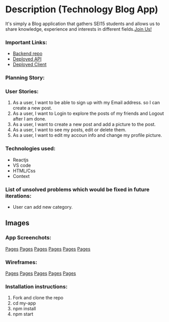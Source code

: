 # Description (Technology Blog App)

It's simply a Blog application that gathers SEI15 students and allows us to share knowledge, experience and interests in different fields.[Join Us!]()

### Important Links:
- [Backend repo](https://git.generalassemb.ly/alsaiqal/Blog-app-Backend)
- [Deployed API]() 
- [Deployed Client]()

### Planning Story:


### User Stories:

1. As a user, I want to be able to sign up with my Email address. so I can create a new post.
2. As a user, I want to Login to explore the posts of my friends and Logout after I am done.
3. As a user, I want to create a new post and add a picture to the post.
4. As a user, I want to see my posts, edit or delete them.
5. As a user, I want to edit my accoun info and change my profile picture.


### Technologies used:
+ Reactjs 
+ VS code
+ HTML/Css
+ Context

### List of unsolved problems which would be fixed in future iterations:

+ User can add new category.

## Images
### App Screenchots:
[Pages](Images/home1.JPG)
[Pages](Images/about.JPG)
[Pages](Images/register1.JPG)
[Pages](Images/login1.JPG)
[Pages](Images/addPost.JPG)
[Pages](Images/updateAccount.JPG)


### Wireframes:
[Pages](Images/Home.JPG)
[Pages](Images/Register.JPG)
[Pages](Images/login.JPG)
[Pages](Images/UpdateProfile.JPG)
[Pages](Images/NewPost.JPG)

### Installation instructions:
1. Fork and clone the repo
2. cd my-app
3. npm install
4. npm start
